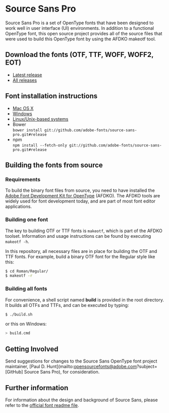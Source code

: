 # Source Sans Pro

Source Sans Pro is a set of OpenType fonts that have been designed to work well
in user interface (UI) environments. In addition to a functional OpenType font, this open
source project provides all of the source files that were used to build this OpenType font
by using the AFDKO makeotf tool.

## Download the fonts (OTF, TTF, WOFF, WOFF2, EOT)

* [Latest release](../../releases/latest)
* [All releases](../../releases)

## Font installation instructions

* [Mac OS X](http://support.apple.com/kb/HT2509)
* [Windows](https://www.microsoft.com/en-us/Typography/TrueTypeInstall.aspx)
* [Linux/Unix-based systems](https://github.com/adobe-fonts/source-code-pro/issues/17#issuecomment-8967116)
* Bower<br/>
	`bower install git://github.com/adobe-fonts/source-sans-pro.git#release`
* npm<br/>
	`npm install --fetch-only git://github.com/adobe-fonts/source-sans-pro.git#release`

## Building the fonts from source

### Requirements

To build the binary font files from source, you need to have installed the
[Adobe Font Development Kit for OpenType](http://www.adobe.com/devnet/opentype/afdko.html) (AFDKO). The AFDKO
tools are widely used for font development today, and are part of most font
editor applications.

### Building one font

The key to building OTF or TTF fonts is `makeotf`, which is part of the AFDKO toolset.
Information and usage instructions can be found by executing `makeotf -h`.

In this repository, all necessary files are in place for building the OTF and TTF fonts.
For example, build a binary OTF font for the Regular style like this:

```sh
$ cd Roman/Regular/
$ makeotf -r
```

### Building all fonts

For convenience, a shell script named **build** is provided in the root directory.
It builds all OTFs and TTFs, and can be executed by typing:

```sh
$ ./build.sh
```

or this on Windows:

```sh
> build.cmd
```

## Getting Involved

Send suggestions for changes to the Source Sans OpenType font project maintainer, [Paul D. Hunt](mailto:opensourcefonts@adobe.com?subject=[GitHub] Source Sans Pro), for consideration.

## Further information

For information about the design and background of Source Sans, please refer to the [official font readme file](http://www.adobe.com/products/type/font-information/source-sans-pro-readme.html).
